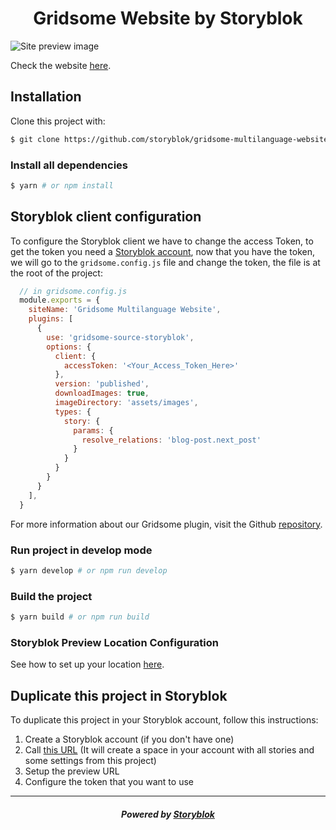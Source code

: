 <p align="center">
  <h1 align="center">Gridsome Website by Storyblok</h1>
</p>

![Site preview image](https://raw.githubusercontent.com/storyblok/storyblok-gridsome-boilerplate-moon/master/src/image-preview.png)

Check the website [here](https://demo.storyblok.com/).

## Installation

Clone this project with:

```sh
$ git clone https://github.com/storyblok/gridsome-multilanguage-website.git
```

### Install all dependencies

```sh
$ yarn # or npm install
```

## Storyblok client configuration

To configure the Storyblok client we have to change the access Token, to get the token you need a [Storyblok account](https://app.storyblok.com/#!/), now that you have the token, we will go to the `gridsome.config.js` file and change the token, the file is at the root of the project:

```js
  // in gridsome.config.js
  module.exports = {
    siteName: 'Gridsome Multilanguage Website',
    plugins: [
      {
        use: 'gridsome-source-storyblok',
        options: {
          client: {
            accessToken: '<Your_Access_Token_Here>'
          },
          version: 'published',
          downloadImages: true,
          imageDirectory: 'assets/images',
          types: {
            story: {
              params: {
                resolve_relations: 'blog-post.next_post'
              }
            }
          }
        }
      }
    ],
  }
```

For more information about our Gridsome plugin, visit the Github [repository](https://github.com/storyblok/gridsome-source-storyblok#gridsome-source-storyblok).

### Run project in develop mode

```sh
$ yarn develop # or npm run develop
```

### Build the project

```sh
$ yarn build # or npm run build
```

### Storyblok Preview Location Configuration

See how to set up your location [here](https://www.storyblok.com/tp/gridsome-multilanguage-website-tutorial#add-the-editor-page).

## Duplicate this project in Storyblok

To duplicate this project in your Storyblok account, follow this instructions:

1. Create a Storyblok account (if you don't have one)
2. Call [this URL](https://app.storyblok.com/#!/build/73623) (It will create a space in your account with all stories and some settings from this project)
3. Setup the preview URL
4. Configure the token that you want to use

---

<p align="center">
  <h5 align="center">Powered by <a href="https://www.storyblok.com/" title="link to the Storyblok website">Storyblok</a></h5>
</p>
